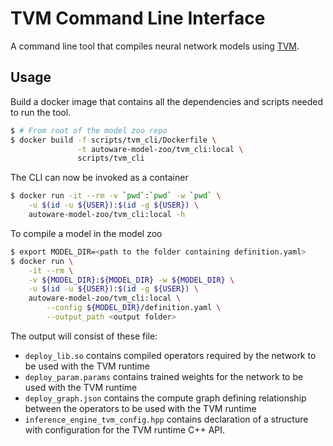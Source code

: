 # TVM Command Line Interface

A command line tool that compiles neural network models using
[TVM](https://github.com/apache/incubator-tvm).

## Usage

Build a docker image that contains all the dependencies and scripts needed to
run the tool.

```bash
$ # From root of the model zoo repo
$ docker build -f scripts/tvm_cli/Dockerfile \
               -t autoware-model-zoo/tvm_cli:local \
               scripts/tvm_cli
```

The CLI can now be invoked as a container

```bash
$ docker run -it --rm -v `pwd`:`pwd` -w `pwd` \
    -u $(id -u ${USER}):$(id -g ${USER}) \
    autoware-model-zoo/tvm_cli:local -h
```

To compile a model in the model zoo

```bash
$ export MODEL_DIR=<path to the folder containing definition.yaml>
$ docker run \
    -it --rm \
    -v ${MODEL_DIR}:${MODEL_DIR} -w ${MODEL_DIR} \
    -u $(id -u ${USER}):$(id -g ${USER}) \
    autoware-model-zoo/tvm_cli:local \
        --config ${MODEL_DIR}/definition.yaml \
        --output_path <output folder>
```

The output will consist of these file:

- `deploy_lib.so` contains compiled operators required by the network to be used
  with the TVM runtime
- `deploy_param.params` contains trained weights for the network to be used with
  the TVM runtime
- `deploy_graph.json` contains the compute graph defining relationship between
  the operators to be used with the TVM runtime
- `inference_engine_tvm_config.hpp` contains declaration of a structure with
  configuration for the TVM runtime C++ API.

